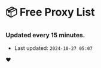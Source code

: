 # :package: Free Proxy List
### Updated every 15 minutes.

- Last updated: `2024-10-27 05:07`

:heart:
